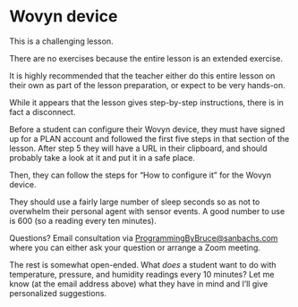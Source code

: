 # Wovyn device

This is a challenging lesson.

There are no exercises because the entire lesson is an extended exercise.

It is highly recommended that the teacher either do this entire lesson on their own as part of the lesson preparation, or expect to be very hands-on.

While it appears that the lesson gives step-by-step instructions, there is in fact a disconnect.

Before a student can configure their Wovyn device, they must have signed up for a PLAN account and followed the first five steps in that section of the lesson. After step 5 they will have a URL in their clipboard, and should probably take a look at it and put it in a safe place.

Then, they can follow the steps for “How to configure it” for the Wovyn device.

They should use a fairly large number of sleep seconds so as not to overwhelm their personal agent with sensor events. A good number to use is 600 (so a reading every ten minutes).

Questions? Email consultation via [ProgrammingByBruce@sanbachs.com](mailto:ProgrammingByBruce@sanbachs.com) where you can either ask your question or arrange a Zoom meeting.

The rest is somewhat open-ended. What _does_ a student want to do with temperature, pressure, and humidity readings every 10 minutes? Let me know (at the email address above) what they have in mind and I’ll give personalized suggestions.
